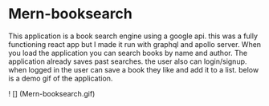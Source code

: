 # Mern-booksearch

This application is a book search engine using a google api. this was a fully functioning react app but I made it run with graphql and apollo server.
When you load the application you can search books by name and author. The application already saves past searches. the user also can login/signup.
when logged in the user can save a book they like and add it to a list. below is a demo gif of the application. 

! [] (Mern-booksearch.gif)
